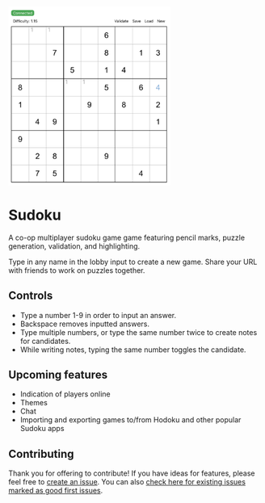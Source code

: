 <img src='https://github.com/WilliamChiu/sudoku/blob/master/src/images/1.png?raw=true' width='321' alt='game preview'>

# Sudoku

A co-op multiplayer sudoku game game featuring pencil marks, puzzle generation, validation, and highlighting.

Type in any name in the lobby input to create a new game. Share your URL with friends to work on puzzles together.

## Controls

- Type a number 1-9 in order to input an answer.
- Backspace removes inputted answers.
- Type multiple numbers, or type the same number twice to create notes for candidates.
- While writing notes, typing the same number toggles the candidate.

## Upcoming features

- Indication of players online
- Themes
- Chat
- Importing and exporting games to/from Hodoku and other popular Sudoku apps

## Contributing

Thank you for offering to contribute! If you have ideas for features, please feel free to [create an issue](https://github.com/WilliamChiu/sudoku/issues/new/choose). You can also [check here for existing issues marked as good first issues](https://github.com/WilliamChiu/sudoku/issues?q=is%3Aissue+is%3Aopen+label%3A%22good+first+issue%22).